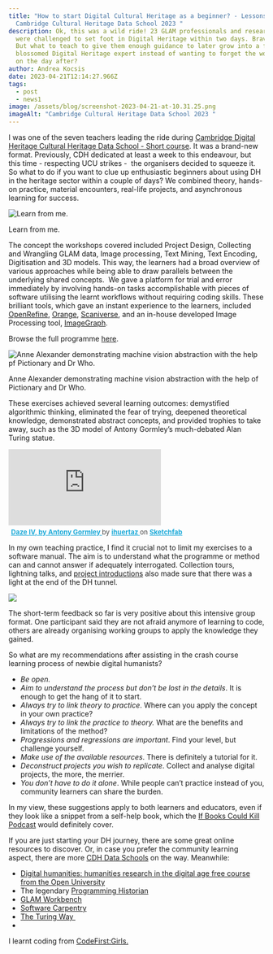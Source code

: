 ```yaml
---
title: "How to start Digital Cultural Heritage as a beginner? - Lessons from
  Cambridge Cultural Heritage Data School 2023 "
description: Ok, this was a wild ride! 23 GLAM professionals and researchers
  were challenged to set foot in Digital Heritage within two days. Brave people.
  But what to teach to give them enough guidance to later grow into a fully
  blossomed Digital Heritage expert instead of wanting to forget the word “data”
  on the day after?
author: Andrea Kocsis
date: 2023-04-21T12:14:27.966Z
tags:
  - post
  - news1
image: /assets/blog/screenshot-2023-04-21-at-10.31.25.png
imageAlt: "Cambridge Cultural Heritage Data School 2023 "
---
```

I was one of the seven teachers leading the ride during [Cambridge Digital Heritage Cultural Heritage Data School - Short course](https://www.cdh.cam.ac.uk/events/36038/https://www.cdh.cam.ac.uk/events/36038/#description). It was a brand-new format. Previously, CDH dedicated at least a week to this endeavour, but this time - respecting UCU strikes -  the organisers decided to squeeze it. So what to do if you want to clue up enthusiastic beginners about using DH in the heritage sector within a couple of days? We combined theory, hands-on practice, material encounters, real-life projects, and asynchronous learning for success.

![Learn from me.](/assets/blog/screenshot-2023-04-22-at-00.05.30.png "Learn from me.")

Learn from me.

The concept the workshops covered included Project Design, Collecting and Wrangling GLAM data, Image processing, Text Mining, Text Encoding, Digitisation and 3D models. This way, the learners had a broad overview of various approaches while being able to draw parallels between the underlying shared concepts.  We gave a platform for trial and error immediately by involving hands-on tasks accomplishable with pieces of software utilising the learnt workflows without requiring coding skills. These brilliant tools, which gave an instant experience to the learners, included [OpenRefine](https://openrefine.org/), [Orange](https://orangedatamining.com/), [Scaniverse](https://scaniverse.com/), and an in-house developed Image Processing tool, [ImageGraph](https://www.imagegraph.cc/). 

Browse the full programme [here](https://www.cdh.cam.ac.uk/wp-content/uploads/2023/01/Short-Cultural-Heritage-Data-School.pdf). 

![Anne Alexander demonstrating machine vision abstraction with the help pf Pictionary and Dr Who.](/assets/blog/screenshot-2023-04-22-at-00.07.19.png "Dr Anne Alexander demonstrating machine vision abstraction with the help pf Pictionary and Dr Who.")

Anne Alexander demonstrating machine vision abstraction with the help of Pictionary and Dr Who.

These exercises achieved several learning outcomes: demystified algorithmic thinking, eliminated the fear of trying, deepened theoretical knowledge, demonstrated abstract concepts, and provided trophies to take away, such as the 3D model of Antony Gormley’s much-debated Alan Turing statue.

<div class="sketchfab-embed-wrapper"> <iframe title="Daze IV, by Antony Gormley" frameborder="0" allowfullscreen mozallowfullscreen="true" webkitallowfullscreen="true" allow="autoplay; fullscreen; xr-spatial-tracking" xr-spatial-tracking execution-while-out-of-viewport execution-while-not-rendered web-share src="https://sketchfab.com/models/a4093ed55cc14a47adfe5af2b9550913/embed"> </iframe> <p style="font-size: 13px; font-weight: normal; margin: 5px; color: #4A4A4A;"> <a href="https://sketchfab.com/3d-models/daze-iv-by-antony-gormley-a4093ed55cc14a47adfe5af2b9550913?utm_medium=embed&utm_campaign=share-popup&utm_content=a4093ed55cc14a47adfe5af2b9550913" target="_blank" rel="nofollow" style="font-weight: bold; color: #1CAAD9;"> Daze IV, by Antony Gormley </a> by <a href="https://sketchfab.com/ihuertaz?utm_medium=embed&utm_campaign=share-popup&utm_content=a4093ed55cc14a47adfe5af2b9550913" target="_blank" rel="nofollow" style="font-weight: bold; color: #1CAAD9;"> ihuertaz </a> on <a href="https://sketchfab.com?utm_medium=embed&utm_campaign=share-popup&utm_content=a4093ed55cc14a47adfe5af2b9550913" target="_blank" rel="nofollow" style="font-weight: bold; color: #1CAAD9;">Sketchfab</a></p></div>

In my own teaching practice, I find it crucial not to limit my exercises to a software manual. The aim is to understand what the programme or method can and cannot answer if adequately interrogated. Collection tours, lightning talks, and [project introductions](https://www.sharemuseumseast.org.uk/wp-content/uploads/2023/02/Data-Driven-Museums-2023-FINAL-1.pdf) also made sure that there was a light at the end of the DH tunnel. 

![](/assets/blog/cdh_group.jpeg)

The short-term feedback so far is very positive about this intensive group format. One participant said they are not afraid anymore of learning to code, others are already organising working groups to apply the knowledge they gained.

So what are my recommendations after assisting in the crash course learning process of newbie digital humanists?

* *Be open.* 
* *Aim to understand the process but don’t be lost in the details*. It is enough to get the hang of it to start.
* *Always try to link theory to practice*. Where can you apply the concept in your own practice?
* *Always try to link the practice to theory.* What are the benefits and limitations of the method?
* *Progressions and regressions are important*. Find your level, but challenge yourself.
* *Make use of the available resources*. There is definitely a tutorial for it.
* *Deconstruct projects you wish to replicate*. Collect and analyse digital projects, the more, the merrier.
* *You don’t have to do it alone*. While people can’t practice instead of you, community learners can share the burden.

In my view, these suggestions apply to both learners and educators,  even if they look like a snippet from a self-help book, which the [If Books Could Kill Podcast](https://twitter.com/IfBooksPod) would definitely cover. 

If you are just starting your DH journey, there are some great online resources to discover. Or, in case you prefer the community learning aspect, there are more [CDH Data Schools](https://www.cdh.cam.ac.uk/dataschools/) on the way. Meanwhile:

* [Digital humanities: humanities research in the digital age free course from the Open University](https://www.open.edu/openlearn/history-the-arts/digital-humanities-humanities-research-the-digital-age/content-section-overview?active-tab=description-tab)
* T﻿he legendary [Programming Historian](http://programminghistorian.org/en/)
* [GLAM Workbench](https://glam-workbench.net/)
* [S﻿oftware Carpentry](https://software-carpentry.org/lessons/)
* ﻿[T﻿he Turing Way ﻿](https://the-turing-way.netlify.app/index.html) 
* 

  I﻿ learnt coding from [CodeFirst:Girls. ](https://codefirstgirls.com/)[](https://software-carpentry.org/lessons/)
